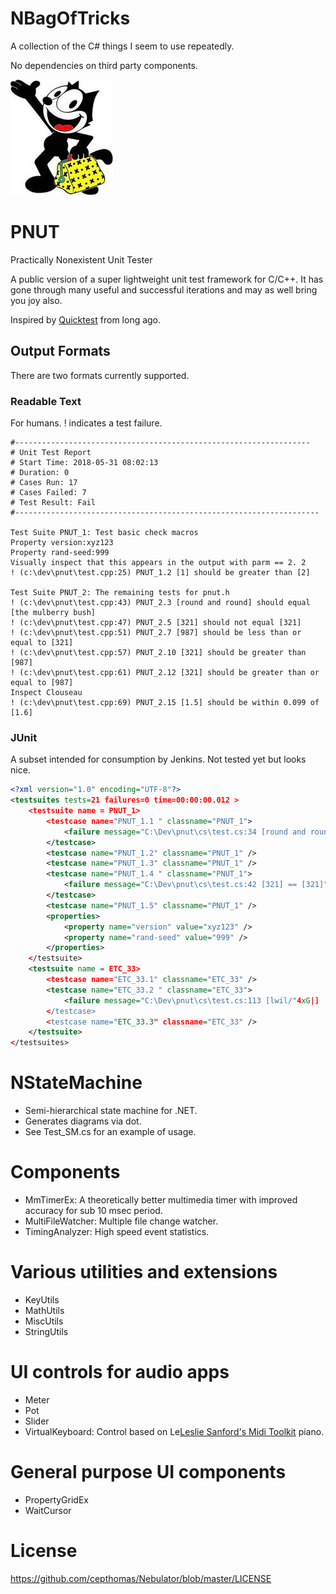 # NBagOfTricks
A collection of the C# things I seem to use repeatedly.

No dependencies on third party components.

![logo](https://github.com/cepthomas/NBagOfTricks/blob/master/felix.jpg)

# PNUT
Practically Nonexistent Unit Tester

A public version of a super lightweight unit test framework for C/C++. It has gone through many 
useful and successful iterations and may as well bring you joy also.

Inspired by [Quicktest](http://quicktest.sourceforge.net/) from long ago.

## Output Formats
There are two formats currently supported.

### Readable Text
For humans. ! indicates a test failure.

```
#------------------------------------------------------------------
# Unit Test Report
# Start Time: 2018-05-31 08:02:13
# Duration: 0
# Cases Run: 17
# Cases Failed: 7
# Test Result: Fail
#--------------------------------------------------------------------

Test Suite PNUT_1: Test basic check macros
Property version:xyz123
Property rand-seed:999
Visually inspect that this appears in the output with parm == 2. 2
! (c:\dev\pnut\test.cpp:25) PNUT_1.2 [1] should be greater than [2]

Test Suite PNUT_2: The remaining tests for pnut.h
! (c:\dev\pnut\test.cpp:43) PNUT_2.3 [round and round] should equal [the mulberry bush]
! (c:\dev\pnut\test.cpp:47) PNUT_2.5 [321] should not equal [321]
! (c:\dev\pnut\test.cpp:51) PNUT_2.7 [987] should be less than or equal to [321]
! (c:\dev\pnut\test.cpp:57) PNUT_2.10 [321] should be greater than [987]
! (c:\dev\pnut\test.cpp:61) PNUT_2.12 [321] should be greater than or equal to [987]
Inspect Clouseau
! (c:\dev\pnut\test.cpp:69) PNUT_2.15 [1.5] should be within 0.099 of [1.6]
```


### JUnit
A subset intended for consumption by Jenkins. Not tested yet but looks nice.

```xml
<?xml version="1.0" encoding="UTF-8"?>
<testsuites tests=21 failures=0 time=00:00:00.012 >
    <testsuite name = PNUT_1>
        <testcase name="PNUT_1.1 " classname="PNUT_1">
            <failure message="C:\Dev\pnut\cs\test.cs:34 [round and round] != [the mulberry bush]"></failure>
        </testcase>
        <testcase name="PNUT_1.2" classname="PNUT_1" />
        <testcase name="PNUT_1.3" classname="PNUT_1" />
        <testcase name="PNUT_1.4 " classname="PNUT_1">
            <failure message="C:\Dev\pnut\cs\test.cs:42 [321] == [321]"></failure>
        </testcase>
        <testcase name="PNUT_1.5" classname="PNUT_1" />
        <properties>
            <property name="version" value="xyz123" />
            <property name="rand-seed" value="999" />
        </properties>
    </testsuite>
    <testsuite name = ETC_33>
        <testcase name="ETC_33.1" classname="ETC_33" />
        <testcase name="ETC_33.2 " classname="ETC_33">
            <failure message="C:\Dev\pnut\cs\test.cs:113 [lwil/"4xG|] != [Should fail]"></failure>
        </testcase>
        <testcase name="ETC_33.3" classname="ETC_33" />
    </testsuite>
</testsuites>
```

# NStateMachine
- Semi-hierarchical state machine for .NET.
- Generates diagrams via dot.
- See Test_SM.cs for an example of usage.

# Components
- MmTimerEx: A theoretically better multimedia timer with improved accuracy for sub 10 msec period.
- MultiFileWatcher: Multiple file change watcher.
- TimingAnalyzer: High speed event statistics.

# Various utilities and extensions
- KeyUtils
- MathUtils
- MiscUtils
- StringUtils

# UI controls for audio apps
- Meter
- Pot
- Slider
- VirtualKeyboard: Control based on Le[Leslie Sanford's Midi Toolkit](https://github.com/tebjan/Sanford.Multimedia.Midi) piano.

# General purpose UI components
- PropertyGridEx
- WaitCursor

# License
https://github.com/cepthomas/Nebulator/blob/master/LICENSE
